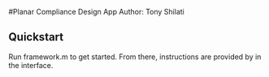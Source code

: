 #Planar Compliance Design App
Author: Tony Shilati

## Quickstart
Run framework.m to get started. From there, instructions are provided by in the interface.

